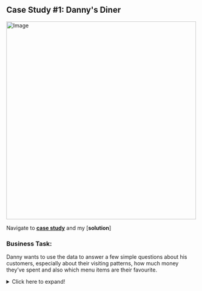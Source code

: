 ## Case Study #1: Danny's Diner 
<img src="https://user-images.githubusercontent.com/26268796/187030142-f7b24fdd-8868-4fa6-8d72-1b9f47a22bca.png" alt="Image" width="500" height="520">


Navigate to [**case study**](https://8weeksqlchallenge.com/case-study-1/) and my [**solution**]

### Business Task:
Danny wants to use the data to answer a few simple questions about his customers, especially about their visiting patterns, how much money they’ve spent and also which menu items are their favourite. 

<details>
<summary>
Click here to expand!
</summary>

### Entity Relationship Diagram:

![ER_Diagram](https://user-images.githubusercontent.com/26268796/187030269-3a6dd124-b488-466e-975b-c1c12085ba07.png)


### Case Study Questions:

1.  What is the total amount each customer spent at the restaurant?
2.  How many days has each customer visited the restaurant?
3.  What was the first item from the menu purchased by each customer?
4.  What is the most purchased item on the menu and how many times was it purchased by all customers?
5.  Which item was the most popular for each customer?
6.  Which item was purchased first by the customer after they became a member?
7.  Which item was purchased just before the customer became a member?
8.  What is the total items and amount spent for each member before they became a member?
9.  If each $1 spent equates to 10 points and sushi has a 2x points multiplier - how many points would each customer have?
10. In the first week after a customer joins the program (including their join date) they earn 2x points on all items, 
    not just sushi - how many points do customer A and B have at the end of January?

### Bonus Questions 

***



